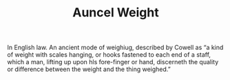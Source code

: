 ---
title: Auncel Weight
permalink: "/definitions/auncel-weight.html"
body: In English law. An ancient mode of weighiug, described by Cowell as “a kind
  of weight with scales hanging, or hooks fastened to each end of a staff, which a
  man, lifting up upon hls fore-finger or hand, discerneth the quality or difference
  between the weight and the thing weighed.”
published_at: '2018-07-07'
layout: post
---